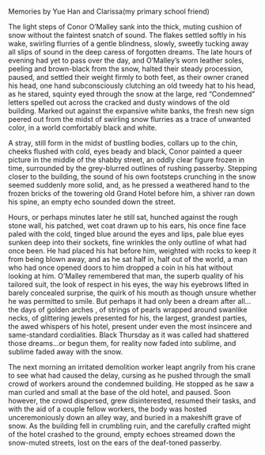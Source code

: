 Memories by Yue Han and Clarissa(my primary school friend)




The light steps of Conor O’Malley sank into the thick, muting cushion of snow without the faintest snatch of sound. The flakes settled softly in his wake, swirling flurries of a gentle blindness, slowly, sweetly tucking away all slips of sound in the deep caress of forgotten dreams. The late hours of evening had yet to pass over the day, and O’Malley’s worn leather soles, peeling and brown-black from the snow, halted their steady procession, paused, and settled their weight firmly to both feet, as their owner craned his head, one hand subconsciously clutching an old tweedy hat to his head, as he stared, squinty eyed through the snow at the large, red “Condemned” letters spelled out across the cracked and dusty windows of the old building. Marked out against the expansive white banks, the fresh new sign peered out from the midst of swirling snow flurries as a trace of unwanted color, in a world comfortably black and white.

A stray, still form in the midst of bustling bodies, collars up to the chin, cheeks flushed with cold, eyes beady and black, Conor painted a queer picture in the middle of the shabby street, an oddly clear figure frozen in time, surrounded by the grey-blurred outlines of rushing passerby. Stepping closer to the building, the sound of his own footsteps crunching in the snow seemed suddenly more solid, and, as he pressed a weathered hand to the frozen bricks of the towering old Grand Hotel before him, a shiver ran down his spine, an empty echo sounded down the street.

Hours, or perhaps minutes later he still sat, hunched against the rough stone wall, his patched, wet coat drawn up to his ears, his once fine face paled with the cold, tinged blue around the eyes and lips, pale blue eyes sunken deep into their sockets, fine wrinkles the only outline of what had once been. He had placed his hat before him, weighted with rocks to keep it from being blown away, and as he sat half in, half out of the world, a man who had once opened doors to him dropped a coin in his hat without looking at him. O’Malley remembered that man, the superb quality of his tailored suit, the look of respect in his eyes, the way his eyebrows lifted in barely concealed surprise, the quirk of his mouth as though unsure whether he was permitted to smile. But perhaps it had only been a dream after all…the days of golden arches , of strings of pearls wrapped around swanlike necks, of glittering jewels presented for his, the largest, grandest parties, the awed whispers of his hotel, present under even the most insincere and same-standard cordialities. Black Thursday as it was called had shattered those dreams…or begun them, for reality now faded into sublime, and sublime faded away with the snow.

The next morning an irritated demolition worker leapt angrily from his crane to see what had caused the delay, cursing as he pushed through the small crowd of workers around the condemned building. He stopped as he saw a man curled and small at the base of the old hotel, and paused. Soon however, the crowd dispersed, grew disinterested, resumed their tasks, and with the aid of a couple fellow workers, the body was hosted unceremoniously down an alley way, and buried in a makeshift grave of snow. As the building fell in crumbling ruin, and the carefully crafted might of the hotel crashed to the ground, empty echoes streamed down the snow-muted streets, lost on the ears of the deaf-toned passerby.

